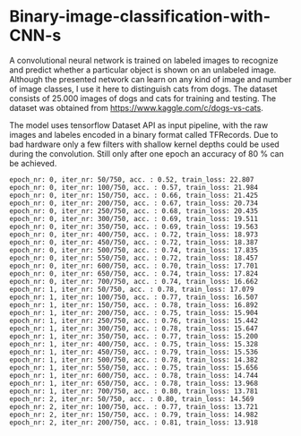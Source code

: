 # Binary-image-classification-with-CNN-s

A convolutional neural network is trained on labeled images to recognize and predict whether a particular object is shown on an unlabeled image. Although the presented network can learn on any kind of image and number of image classes, I use it here to distinguish cats from dogs. The dataset consists of 25.000 images of dogs and cats for training and testing. The dataset was obtained from https://www.kaggle.com/c/dogs-vs-cats.

The model uses tensorflow Dataset API as input pipeline, with the raw images and labeles encoded in a binary format called TFRecords.
Due to bad hardware only a few filters with shallow kernel depths could be used during the convolution. Still only after one epoch an accuracy of 80 % can be achieved.

    epoch_nr: 0, iter_nr: 50/750, acc. : 0.52, train_loss: 22.807
    epoch_nr: 0, iter_nr: 100/750, acc. : 0.57, train_loss: 21.984
    epoch_nr: 0, iter_nr: 150/750, acc. : 0.66, train_loss: 21.425
    epoch_nr: 0, iter_nr: 200/750, acc. : 0.67, train_loss: 20.734
    epoch_nr: 0, iter_nr: 250/750, acc. : 0.68, train_loss: 20.435
    epoch_nr: 0, iter_nr: 300/750, acc. : 0.69, train_loss: 19.511
    epoch_nr: 0, iter_nr: 350/750, acc. : 0.69, train_loss: 19.563
    epoch_nr: 0, iter_nr: 400/750, acc. : 0.72, train_loss: 18.973
    epoch_nr: 0, iter_nr: 450/750, acc. : 0.72, train_loss: 18.387
    epoch_nr: 0, iter_nr: 500/750, acc. : 0.74, train_loss: 17.835
    epoch_nr: 0, iter_nr: 550/750, acc. : 0.72, train_loss: 18.457
    epoch_nr: 0, iter_nr: 600/750, acc. : 0.70, train_loss: 17.701
    epoch_nr: 0, iter_nr: 650/750, acc. : 0.74, train_loss: 17.824
    epoch_nr: 0, iter_nr: 700/750, acc. : 0.74, train_loss: 16.662
    epoch_nr: 1, iter_nr: 50/750, acc. : 0.78, train_loss: 17.079
    epoch_nr: 1, iter_nr: 100/750, acc. : 0.77, train_loss: 16.507
    epoch_nr: 1, iter_nr: 150/750, acc. : 0.78, train_loss: 16.892
    epoch_nr: 1, iter_nr: 200/750, acc. : 0.75, train_loss: 15.904
    epoch_nr: 1, iter_nr: 250/750, acc. : 0.76, train_loss: 15.442
    epoch_nr: 1, iter_nr: 300/750, acc. : 0.78, train_loss: 15.647
    epoch_nr: 1, iter_nr: 350/750, acc. : 0.77, train_loss: 15.200
    epoch_nr: 1, iter_nr: 400/750, acc. : 0.75, train_loss: 15.328
    epoch_nr: 1, iter_nr: 450/750, acc. : 0.79, train_loss: 15.536
    epoch_nr: 1, iter_nr: 500/750, acc. : 0.78, train_loss: 14.382
    epoch_nr: 1, iter_nr: 550/750, acc. : 0.75, train_loss: 15.656
    epoch_nr: 1, iter_nr: 600/750, acc. : 0.78, train_loss: 14.744
    epoch_nr: 1, iter_nr: 650/750, acc. : 0.78, train_loss: 13.968
    epoch_nr: 1, iter_nr: 700/750, acc. : 0.80, train_loss: 13.781
    epoch_nr: 2, iter_nr: 50/750, acc. : 0.80, train_loss: 14.569
    epoch_nr: 2, iter_nr: 100/750, acc. : 0.77, train_loss: 13.721
    epoch_nr: 2, iter_nr: 150/750, acc. : 0.79, train_loss: 14.982
    epoch_nr: 2, iter_nr: 200/750, acc. : 0.81, train_loss: 13.918
